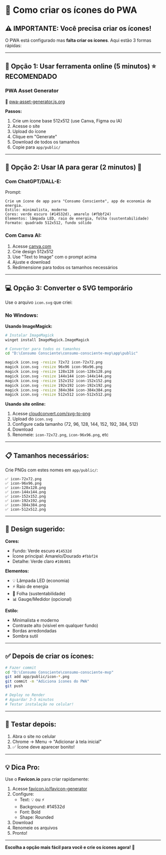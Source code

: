 # 🎨 Como criar os ícones do PWA

## ⚠️ IMPORTANTE: Você precisa criar os ícones!

O PWA está configurado mas **falta criar os ícones**. Aqui estão 3 formas rápidas:

---

## 🚀 Opção 1: Usar ferramenta online (5 minutos) ⭐ RECOMENDADO

### PWA Asset Generator
🔗 [pwa-asset-generator.js.org](https://www.pwa-asset-generator.js.org/)

**Passos:**
1. Crie um ícone base 512x512 (use Canva, Figma ou IA)
2. Acesse o site
3. Upload do ícone
4. Clique em "Generate"
5. Download de todos os tamanhos
6. Copie para `app/public/`

---

## 🎨 Opção 2: Usar IA para gerar (2 minutos) 🤖

### Com ChatGPT/DALL-E:

Prompt:
```
Crie um ícone de app para "Consumo Consciente", app de economia de energia.
Estilo: minimalista, moderno
Cores: verde escuro (#14532d), amarelo (#fbbf24)
Elementos: lâmpada LED, raio de energia, folha (sustentabilidade)
Formato: quadrado 512x512, fundo sólido
```

### Com Canva AI:

1. Acesse [canva.com](https://canva.com)
2. Crie design 512x512
3. Use "Text to Image" com o prompt acima
4. Ajuste e download
5. Redimensione para todos os tamanhos necessários

---

## 💻 Opção 3: Converter o SVG temporário

Use o arquivo `icon.svg` que criei:

### No Windows:

**Usando ImageMagick:**
```bash
# Instalar ImageMagick
winget install ImageMagick.ImageMagick

# Converter para todos os tamanhos
cd "D:\Consumo Consciente\consumo-consciente-mvp\app\public"

magick icon.svg -resize 72x72 icon-72x72.png
magick icon.svg -resize 96x96 icon-96x96.png
magick icon.svg -resize 128x128 icon-128x128.png
magick icon.svg -resize 144x144 icon-144x144.png
magick icon.svg -resize 152x152 icon-152x152.png
magick icon.svg -resize 192x192 icon-192x192.png
magick icon.svg -resize 384x384 icon-384x384.png
magick icon.svg -resize 512x512 icon-512x512.png
```

**Usando site online:**
1. Acesse [cloudconvert.com/svg-to-png](https://cloudconvert.com/svg-to-png)
2. Upload do `icon.svg`
3. Configure cada tamanho (72, 96, 128, 144, 152, 192, 384, 512)
4. Download
5. Renomeie: `icon-72x72.png`, `icon-96x96.png`, etc

---

## 📋 Tamanhos necessários:

Crie PNGs com estes nomes em `app/public/`:

```
✅ icon-72x72.png
✅ icon-96x96.png
✅ icon-128x128.png
✅ icon-144x144.png
✅ icon-152x152.png
✅ icon-192x192.png
✅ icon-384x384.png
✅ icon-512x512.png
```

---

## 🎨 Design sugerido:

**Cores:**
- Fundo: Verde escuro `#14532d`
- Ícone principal: Amarelo/Dourado `#fbbf24`
- Detalhe: Verde claro `#10b981`

**Elementos:**
- 💡 Lâmpada LED (economia)
- ⚡ Raio de energia
- 🌿 Folha (sustentabilidade)
- 📊 Gauge/Medidor (opcional)

**Estilo:**
- Minimalista e moderno
- Contraste alto (visível em qualquer fundo)
- Bordas arredondadas
- Sombra sutil

---

## ✅ Depois de criar os ícones:

```bash
# Fazer commit
cd "D:\Consumo Consciente\consumo-consciente-mvp"
git add app/public/icon-*.png
git commit -m "Adiciona ícones do PWA"
git push

# Deploy no Render
# Aguardar 3-5 minutos
# Testar instalação no celular!
```

---

## 📱 Testar depois:

1. Abra o site no celular
2. Chrome → Menu → "Adicionar à tela inicial"
3. ✅ Ícone deve aparecer bonito!

---

## 💡 Dica Pro:

Use o **Favicon.io** para criar rapidamente:

1. Acesse [favicon.io/favicon-generator](https://favicon.io/favicon-generator/)
2. Configure:
   - Text: 💡 ou ⚡
   - Background: #14532d
   - Font: Bold
   - Shape: Rounded
3. Download
4. Renomeie os arquivos
5. Pronto!

---

**Escolha a opção mais fácil para você e crie os ícones agora! 🎨**

